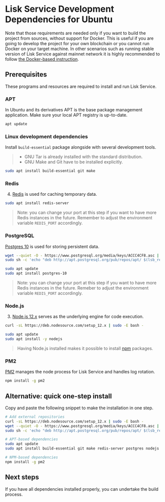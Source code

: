 # Lisk Service Development Dependencies for Ubuntu

Note that those requirements are needed only if you want to build the project from sources, without support for Docker. This is useful if you are going to develop the project for your own blockchain or you cannot run Docker on your target machine. In other scenarios such as running stable version of Lisk Service against mainnet network it is highly recommended to follow [the Docker-based instruction](./prerequisites_docker_macos.md).

## Prerequisites

These programs and resources are required to install and run Lisk Service.

### APT 

In Ubuntu and its derivatives APT is the base package management application. Make sure your local APT registry is up-to-date.

```bash
apt update
```

### Linux development dependencies

Install `build-essential` package alongside with several development tools.

> - GNU Tar is already installed with the standard distribution.
> - GNU Make and Git have to be installed explicitly.

```bash
sudo apt install build-essential git make
```

### Redis

4. [Redis](http://redis.io) is used for caching temporary data.

```bash
sudo apt install redis-server
```

> Note: you can change your port at this step if you want to have more Redis instances in the future. Remember to adjust the environment variable `REDIS_PORT` accordingly.

### PostgreSQL

[Postgres 10](https://www.postgresql.org/) is used for storing persistent data.

```bash
wget --quiet -O - https://www.postgresql.org/media/keys/ACCC4CF8.asc | sudo apt-key add -
sudo sh -c 'echo "deb http://apt.postgresql.org/pub/repos/apt/ $(lsb_release -sc)-pgdg main" > /etc/apt/sources.list.d/PostgreSQL.list'

sudo apt update
sudo apt install postgres-10
```

> Note: you can change your port at this step if you want to have more Redis instances in the future. Remeber to adjust the environment variable `REDIS_PORT` accordingly.

### Node.js

3. [Node.js 12.x](<https://nodejs.org/>) serves as the underlying engine for code execution.

```bash
curl -sL https://deb.nodesource.com/setup_12.x | sudo -E bash -

sudo apt update
sudo apt install -y nodejs
```

> Having Node.js installed makes it possible to install [npm](https://www.npmjs.com/) packages.

### PM2

[PM2](https://github.com/Unitech/pm2) manages the node process for Lisk Service and handles log rotation.

```bash
npm install -g pm2
```

## Alternative: quick one-step install

Copy and paste the following snippet to make the installation in one step.

```bash
# Add external repositories
curl -sL https://deb.nodesource.com/setup_12.x | sudo -E bash -
wget --quiet -O - https://www.postgresql.org/media/keys/ACCC4CF8.asc | sudo apt-key add -
sudo sh -c 'echo "deb http://apt.postgresql.org/pub/repos/apt/ $(lsb_release -sc)-pgdg main" > /etc/apt/sources.list.d/PostgreSQL.list'

# APT-based dependencies
sudo apt update
sudo apt install build-essential git make redis-server postgres nodejs

# NPM-based dependencies
npm install -g pm2
```

## Next steps

If you have all dependencies installed properly, you can undertake the build process.
